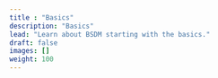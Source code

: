 ```yaml
---
title : "Basics"
description: "Basics"
lead: "Learn about BSDM starting with the basics."
draft: false
images: []
weight: 100
---
```


